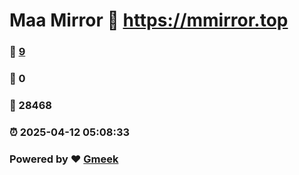 # Maa Mirror :link: https://mmirror.top 
### :page_facing_up: [9](https://mmirror.top/tag.html) 
### :speech_balloon: 0 
### :hibiscus: 28468 
### :alarm_clock: 2025-04-12 05:08:33 
### Powered by :heart: [Gmeek](https://github.com/Meekdai/Gmeek)
